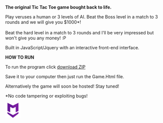 <b>The original Tic Tac Toe game bought back to life.</b>

Play veruses a human or 3 levels of AI. Beat the Boss level in a match to 3 rounds and we will give you $1000*! <BR><BR>
Beat the hard level in a match to 3 rounds and I'll be very impressed but won't give you any money! :P

Built in JavaScript/Jquery with an interactive front-end interface. 



<b> HOW TO RUN </b>

To run the program click <a href="https://github.com/Ashley-Pettit/TicTacToe/archive/master.zip">download ZIP</a>

Save it to your computer then just run the Game.Html file. 

Alternatively the game will soon be hosted! Stay tuned! 

*No code tampering or exploiting bugs!

![Example of Gameplay](https://github.com/adam-p/markdown-here/raw/master/src/common/images/icon48.png "")

